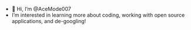 - 👋 Hi, I’m @AceMode007
- I’m interested in learning more about coding, working with open source applications, and de-googling!

<!---
AceMode007/AceMode007 is a ✨ special ✨ repository because its `README.md` (this file) appears on your GitHub profile.
You can click the Preview link to take a look at your changes.
--->
